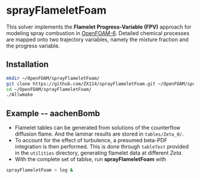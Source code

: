 # sprayFlameletFoam
This solver implements the **Flamelet Progress-Variable (FPV)** approach for modeling spray combustion in [OpenFOAM-6](https://openfoam.org/version/6/). Detailed chemical processes are mapped onto two trajectory variables, namely the mixture fraction and the progress variable.

## Installation
```bash
mkdir ~/OpenFOAM/sprayFlameletFoam/
git clone https://github.com/ZX114/sprayFlameletFoam.git ~/OpenFOAM/sprayFlameletFoam/
cd ~/OpenFOAM/sprayFlameletFoam/
./Allwmake
```

## Example -- aachenBomb
- Flamelet tables can be generated from solutions of the counterflow diffusion flame. And the laminar results are stored in `tables/Zeta_0/`.
- To account for the effect of turbulence, a presumed beta-PDF integration is then performed. This is done through `tableTest` provided in the `utilities` directory, generating flamelet data at different *Zeta*.
- With the complete set of tablse, run **sprayFlameletFoam** with
```bash
sprayFlameletFoam > log &
```
